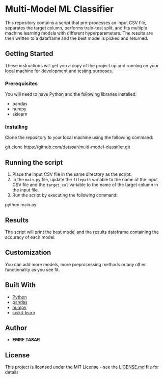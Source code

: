# Multi-Model ML Classifier

This repository contains a script that pre-processes an input CSV file, separates the target column, performs train-test split, and fits multiple machine learning models with different hyperparameters. The results are then written to a dataframe and the best model is picked and returned.

## Getting Started

These instructions will get you a copy of the project up and running on your local machine for development and testing purposes.

### Prerequisites

You will need to have Python and the following libraries installed:
- pandas
- numpy
- sklearn


### Installing

Clone the repository to your local machine using the following command:

git clone https://github.com/detasar/multi-model-classifier.git


## Running the script

1. Place the input CSV file in the same directory as the script.
2. In the `main.py` file, update the `filepath` variable to the name of the input CSV file and the `target_col` variable to the name of the target column in the input file.
3. Run the script by executing the following command:

python main.py


## Results

The script will print the best model and the results dataframe containing the accuracy of each model.

## Customization

You can add more models, more preprocessing methods or any other functionality as you see fit.

## Built With

* [Python](https://www.python.org/)
* [pandas](https://pandas.pydata.org/)
* [numpy](https://numpy.org/)
* [scikit-learn](https://scikit-learn.org/)

## Author

* **EMRE TASAR** 

## License

This project is licensed under the MIT License - see the [LICENSE.md](LICENSE.md) file for details
